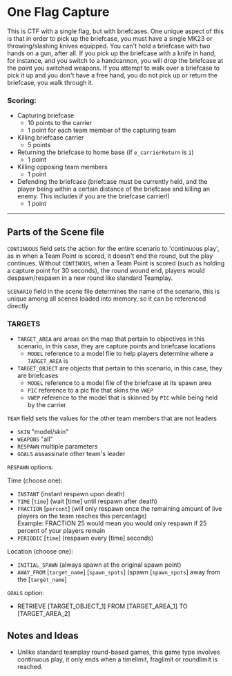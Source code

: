 # One Flag Capture

This is CTF with a single flag, but with briefcases.  One unique aspect of this is that in order to pick up the briefcase, you must have a single MK23 or throwing/slashing knives equipped.  You can't hold a briefcase with two hands on a gun, after all.  If you pick up the briefcase with a knife in hand, for instance, and you switch to a handcannon, you will drop the briefcase at the point you switched weapons.  If you attempt to walk over a briefcase to pick it up and you don't have a free hand, you do not pick up or return the briefcase, you walk through it.

### Scoring:

* Capturing briefcase
    * 10 points to the carrier
    * 1 point for each team member of the capturing team
* Killing briefcase carrier
    * 5 points
* Returning the briefcase to home base (if `e_carrierReturn` is `1`)
    * 1 point
* Killing opposing team members
    * 1 point
* Defending the briefcase (briefcase must be currently held, and the player being within a certain distance of the briefcase and killing an enemy.  This includes if you are the briefcase carrier!)
    * 1 point

---

## Parts of the Scene file
`CONTINUOUS` field sets the action for the entire scenario to 'continuous play', as in when a Team Point is scored, it doesn't end the round, but the play continues.  Without `CONTINOUS`, when a Team Point is scored (such as holding a capture point for 30 seconds), the round wound end, players would despawn/respawn in a new round like standard Teamplay.

`SCENARIO` field in the scene file determines the name of the scenario, this is unique among all scenes loaded into memory, so it can be referenced directly

### TARGETS
* `TARGET_AREA` are areas on the map that pertain to objectives in this scenario, in this case, they are capture points and briefcase locations
    * `MODEL` reference to a model file to help players determine where a `TARGET_AREA` is
* `TARGET_OBJECT` are objects that pertain to this scenario, in this case, they are briefcases
    * `MODEL` reference to a model file of the briefcase at its spawn area
    * `PIC` reference to a pic file that skins the `VWEP`
    * `VWEP` reference to the model that is skinned by `PIC` while being held by the carrier



`TEAM` field sets the values for the other team members that are not leaders
* `SKIN` "model/skin"
* `WEAPONS` "all"
* `RESPAWN` multiple parameters
* `GOALS` assassinate other team's leader

`RESPAWN` options:

Time (choose one):
* `INSTANT` (instant respawn upon death)
* `TIME` [`time`] (wait [time] until respawn after death)
* `FRACTION` [`percent`] (will only respawn once the remaining amount of live players on the team reaches this percentage)  
Example: FRACTION 25 would mean you would only respawn if 25 percent of your players remain
* `PERIODIC` [`time`] (respawn every [time] seconds)

Location (choose one):
* `INITIAL_SPAWN` (always spawn at the original spawn point)
* `AWAY_FROM` [`target_name`] [`spawn_spots`] (spawn [`spawn_spots`] away from the [`target_name`]

`GOALS` option:
* RETRIEVE [TARGET_OBJECT_1] FROM [TARGET_AREA_1] TO [TARGET_AREA_2]


## Notes and Ideas

* Unlike standard teamplay round-based games, this game type involves continuous play, it only ends when a timelimit, fraglimit or roundlimit is reached.

